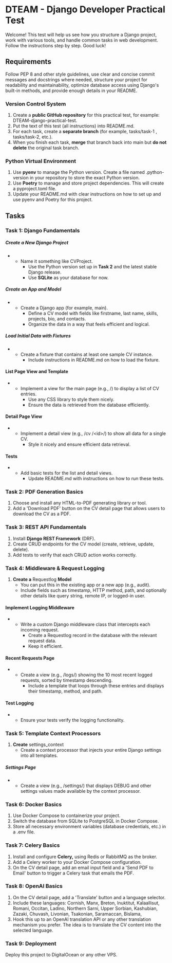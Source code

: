 # DTEAM - Django Developer Practical Test

Welcome! This test will help us see how you structure a Django project, work with various tools, and handle common tasks in web development. Follow the instructions step by step. Good luck!

## Requirements

Follow PEP 8 and other style guidelines, use clear and concise commit messages and docstrings where needed, structure your project for readability and maintainability, optimize database access using Django's built-in methods, and provide enough details in your README.

### Version Control System

1. Create a **public GitHub repository** for this practical test, for example: DTEAM-django-practical-test.
2. Put the text of this test (all instructions) into README.md.
3. For each task, create a **separate branch** (for example, tasks/task-1 , tasks/task-2, etc.).
4. When you finish each task, **merge** that branch back into main but **do not delete** the original task branch.

### Python Virtual Environment

1. Use **pyenv** to manage the Python version. Create a file named .python-version in your repository to store the exact Python version.
2. Use **Poetry** to manage and store project dependencies. This will create a pyproject.toml file.
3. Update your README.md with clear instructions on how to set up and use pyenv and Poetry for this project.

## Tasks

### Task 1: Django Fundamentals

##### Create a New Django Project

- - Name it something like CVProject.
    - Use the Python version set up in **Task 2** and the latest stable Django release.
    - Use **SQLite** as your database for now.

##### Create an App and Model

- - Create a Django app (for example, main).
    - Define a CV model with fields like firstname, last name, skills, projects, bio, and contacts.
    - Organize the data in a way that feels efficient and logical.

##### Load Initial Data with Fixtures

- - Create a fixture that contains at least one sample CV instance.
    - Include instructions in README.md on how to load the fixture.

#### List Page View and Template

- - Implement a view for the main page (e.g., /) to display a list of CV entries.
    - Use any CSS library to style them nicely.
    - Ensure the data is retrieved from the database efficiently.

#### Detail Page View

- - Implement a detail view (e.g., /cv /&lt;id&gt;/) to show all data for a single CV.
    - Style it nicely and ensure efficient data retrieval.

#### Tests

- - Add basic tests for the list and detail views.
    - Update README.md with instructions on how to run these tests.

### Task 2: PDF Generation Basics

1. Choose and install any HTML-to-PDF generating library or tool.
2. Add a 'Download PDF' button on the CV detail page that allows users to download the CV as a PDF.

### Task 3: REST API Fundamentals

1. Install **Django REST Framework** (DRF).
2. Create CRUD endpoints for the CV model (create, retrieve, update, delete).
3. Add tests to verify that each CRUD action works correctly.

### Task 4: Middleware & Request Logging

1. **Create a** Requestlog **Model**
    - You can put this in the existing app or a new app (e.g., audit).
    - Include fields such as timestamp, HTTP method, path, and optionally other details like query string, remote IP, or logged-in user.

#### Implement Logging Middleware

- - Write a custom Django middleware class that intercepts each incoming request.
    - Create a Requestlog record in the database with the relevant request data.
    - Keep it efficient.

#### Recent Requests Page

- - Create a view (e.g., /logs/) showing the 10 most recent logged requests, sorted by timestamp descending.
    - Include a template that loops through these entries and displays their timestamp, method, and path.

#### Test Logging

- - Ensure your tests verify the logging functionality.

### Task 5: Template Context Processors

1. **Create** settings_context
    - Create a context processor that injects your entire Django settings into all templates.

##### Settings Page

- - Create a view (e.g., /settings/) that displays DEBUG and other settings values made available by the context processor.

### Task 6: Docker Basics

1. Use Docker Compose to containerize your project.
2. Switch the database from SQLite to PostgreSQL in Docker Compose.
3. Store all necessary environment variables (database credentials, etc.) in a .env file.

### Task 7: Celery Basics

1. Install and configure **Celery,** using Redis or RabbitMQ as the broker.
2. Add a Celery worker to your Docker Compose configuration.
3. On the CV detail page, add an email input field and a 'Send PDF to Email' button to trigger a Celery task that emails the PDF.

### Task 8: OpenAI Basics

1. On the CV detail page, add a 'Translate' button and a language selector.
2. Include these languages: Cornish, Manx, Breton, lnuktitut, Kalaallisut, Romani, Occitan, Ladino, Northern Sarni, Upper Sorbian, Kashubian, Zazaki, Chuvash, Livonian, Tsakonian, Saramaccan, Bislama,
3. Hook this up to an OpenAI translation API or any other translation mechanism you prefer. The idea is to translate the CV content into the selected language.

### Task 9: Deployment

Deploy this project to DigitalOcean or any other VPS. 